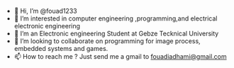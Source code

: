 - 👋 Hi, I’m @fouad1233
- 👀 I’m interested in computer engineering ,programming,and electrical electronic engineering
- 🌱 I’m an Electronic engineering Student at Gebze Tecknical University
- 💞️ I’m looking to collaborate on programming for image process, embedded systems and games.
- 📫 How to reach me ? Just send me a gmail to fouadiadhami@gmail.com

<!---
fouad1233/fouad1233 is a ✨ special ✨ repository because its `README.md` (this file) appears on your GitHub profile.
You can click the Preview link to take a look at your changes.
--->

